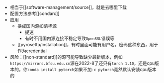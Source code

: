 - 相当于[[software-management/source]]，就是去哪里下载
- 配置方法参考[[condarc]]
- 应用
  - 换成国内源如清华源
    - 提速
    - 有时不用国内源连接不稳定导致`OpenSSL`错误等
  - [[pyrosetta/installation]]，有时里面可能有用户名，密码这种东西，用于作为credential
- 风险：[[non-standard]]的源可能导致缺少最新版本，例如`https://mirrors.bfsu.edu.cn`源在2022-8了还只有`torch 1.10`，还是cpu版本的，你`conda install pytorch`如果不加`-c pytorch`竟然默认安装cpu版本的